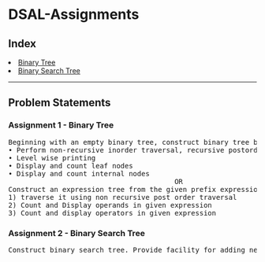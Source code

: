 # DSAL-Assignments

## Index

<li>
<a href="#assn1"> Binary Tree </a>
</li>
<li>
<a href="#assn2"> Binary Search Tree </a>
</li>

<hr>

## Problem Statements

<h3 id="assn1">Assignment 1 - Binary Tree</h3>
<pre>
Beginning with an empty binary tree, construct binary tree by inserting the values in the order given. After constructing a binary tree perform following operations on it-
• Perform non-recursive inorder traversal, recursive postorder
• Level wise printing
• Display and count leaf nodes
• Display and count internal nodes
                                        OR
Construct an expression tree from the given prefix expression (e.g. +--a*bc/def) and perform following operations on it
1) traverse it using non recursive post order traversal
2) Count and Display operands in given expression
3) Count and display operators in given expression
</pre>

<h3 id="assn2">Assignment 2 - Binary Search Tree</h3>
<pre>
Construct binary search tree. Provide facility for adding new entries, deleting any element. Provide facility to display whole data sorted in ascending order using non- recursive traversal. Search an element present in a tree and display number of comparisons required to search.
</pre>

